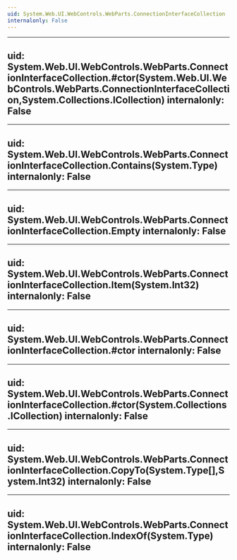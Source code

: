 ```yaml
---
uid: System.Web.UI.WebControls.WebParts.ConnectionInterfaceCollection
internalonly: False
---
```


---
uid: System.Web.UI.WebControls.WebParts.ConnectionInterfaceCollection.#ctor(System.Web.UI.WebControls.WebParts.ConnectionInterfaceCollection,System.Collections.ICollection)
internalonly: False
---

---
uid: System.Web.UI.WebControls.WebParts.ConnectionInterfaceCollection.Contains(System.Type)
internalonly: False
---

---
uid: System.Web.UI.WebControls.WebParts.ConnectionInterfaceCollection.Empty
internalonly: False
---

---
uid: System.Web.UI.WebControls.WebParts.ConnectionInterfaceCollection.Item(System.Int32)
internalonly: False
---

---
uid: System.Web.UI.WebControls.WebParts.ConnectionInterfaceCollection.#ctor
internalonly: False
---

---
uid: System.Web.UI.WebControls.WebParts.ConnectionInterfaceCollection.#ctor(System.Collections.ICollection)
internalonly: False
---

---
uid: System.Web.UI.WebControls.WebParts.ConnectionInterfaceCollection.CopyTo(System.Type[],System.Int32)
internalonly: False
---

---
uid: System.Web.UI.WebControls.WebParts.ConnectionInterfaceCollection.IndexOf(System.Type)
internalonly: False
---
